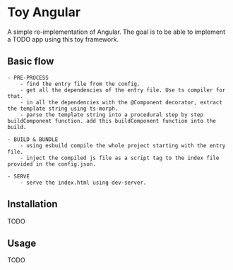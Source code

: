 # Toy Angular

A simple re-implementation of Angular. The goal is to be able to implement a TODO app using this toy framework.

## Basic flow
    - PRE-PROCESS
        - find the entry file from the config.
        - get all the dependencies of the entry file. Use ts compiler for that.
        - in all the dependencies with the @Component decorator, extract the template string using ts-morph.
        - parse the template string into a procedural step by step buildComponent function. add this buildComponent function into the build.

    - BUILD & BUNDLE
        - using esbuild compile the whole project starting with the entry file.
        - inject the compiled js file as a script tag to the index file provided in the config.json.

    - SERVE
        - serve the index.html using dev-server.


## Installation

TODO

## Usage

TODO
